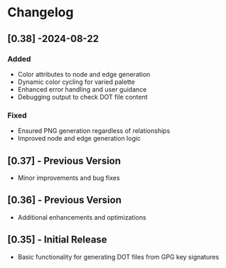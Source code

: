 # Changelog

## [0.38] -2024-08-22
### Added
- Color attributes to node and edge generation
- Dynamic color cycling for varied palette
- Enhanced error handling and user guidance
- Debugging output to check DOT file content

### Fixed
- Ensured PNG generation regardless of relationships
- Improved node and edge generation logic

## [0.37] - Previous Version
- Minor improvements and bug fixes

## [0.36] - Previous Version
- Additional enhancements and optimizations

## [0.35] - Initial Release
- Basic functionality for generating DOT files from GPG key signatures
